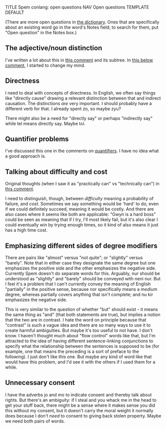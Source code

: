 TITLE Spem conlang: open questions
NAV Open questions
TEMPLATE DEFAULT

(There are more open questions in [the dictionary](search). Ones that are specifically about an existing
word go in the word's Notes field; to search for them, put "Open question" in the Notes box.)

## The adjective/noun distinction

I've written a lot about this in [this comment](index?c=101#comment-section) and its subtree. In [this below comment](?c=386#comment-section), I started to change my mind.

## Directness

I need to deal with concepts of directness. In English, we often say things like "directly cause" drawing a relevant distinction between that and indirect causation. The distinctions *are* very important. I should probably have a different verb for that. I already spent <spem>zo</spem>, so maybe <spem>zyu</spem>?

There might also be a need for "directly say" or perhaps "indirectly say" while <spem>tel</spem> means directly say. Maybe <spem>tʌl</spem>.

## Quantifier problems

I've discussed this one in the comments on [quantifiers](quantifiers). I have no idea what a good approach is.

## Talking about difficulty and cost

Original thoughts (when I saw it as "practically can" vs "technically can") in [this comment](?c=415#comment-section).

I need to distinguish, though, between *difficulty* meaning a probability of failure, and *cost*. Sometimes we say something would be 'hard' to do, even if we could definitely succeed, meaning it would be costly. And there are also cases where it seems like both are applicable: "Gwyn is a hard boss" could be seen as meaning that if I try, I'll most likely fail, but it's also clear I could eventually win by trying enough times, so it kind of also means it just has a high time cost.

## Emphasizing different sides of degree modifiers

There are pairs like "almost" versus "not quite"; or "slightly" versus "barely". Note that in either case they
designate the same degree but one emphasizes the positive side and the other emphasizes the negative side.
Currently Spem doesn't do separate words for this. Arguably, <spem>nur</spem> should be understood as "slightly"
and "barely" should be conveyed with <spem>neni nur</spem>. But I feel it's a problem that I can't currently convey
the meaning of English "partially" in the positive sense, because <spem>nor</spem> specifically means a *medium*
degree, whereas partially covers anything that isn't complete; and <spem>nu kir</spem> emphasizes the negative side.

This is very similar to the question of whether "but" should exist - it means the same thing as "and" (that both
statements are true), but implies a notion that the two are in contrast. I hate the word on principle because that
"contrast" is such a vague idea and there are so many ways to use it to create harmful ambiguities. But maybe
it's too useful to not have. I don't know. I haven't thought much about "flow control" words like that, but I'm
attracted to the idea of having different sentence-linking conjunctions to specify what the relationship between
the sentences is supposed to be (for example, one that means the preceding is a sort of preface to the following).
I just don't like *this* one. But maybe any kind of word like that would have this problem, and I'd see it with
the others if I used them for a while.

## Unnecessary consent

I have the adverbs <spem>jo</spem> and <spem>mo</spem> to indicate consent and thereby talk about rights. But there's an ambiguity: if I steal and you whack me in the head to get your stuff back, there might be a sense where it makes sense you did this without my consent, but it doesn't carry the moral weight it normally does because I don't *need* to consent to giving back stolen property. Maybe we need both pairs of words.
